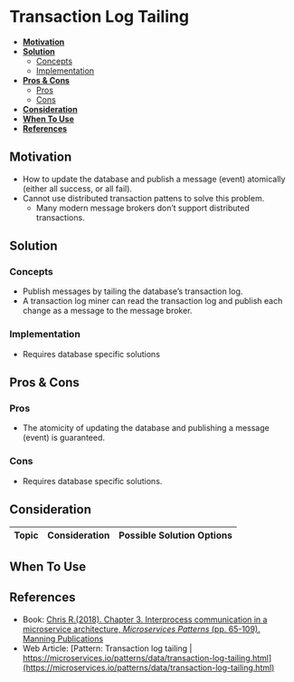 # Transaction Log Tailing

- [**Motivation**](#motivation)
- [**Solution**](#solution)
   - [Concepts](#concepts)
   - [Implementation](#implementation)
- [**Pros & Cons**](#pros--cons)
   - [Pros](#pros)
   - [Cons](#cons)
- [**Consideration**](#consideration)
- [**When To Use**](#when-to-use)
- [**References**](#references)

## Motivation
- How to update the database and publish a message (event) atomically (either all success, or all fail).
- Cannot use distributed transaction pattens to solve this problem.
   - Many modern message brokers don’t support distributed transactions.

## Solution
### Concepts
- Publish messages by tailing the database’s transaction log.
- A transaction log miner can read the transaction log and publish each change as a message to the message broker.

### Implementation
- Requires database specific solutions

## Pros & Cons
### Pros
- The atomicity of updating the database and publishing a message (event) is guaranteed.

### Cons
- Requires database specific solutions.

## Consideration
| Topic | Consideration | Possible Solution Options |
|----|-----|-----|

## When To Use

## References
- Book: [Chris R.(2018). Chapter 3. Interprocess communication in a microservice architecture, *Microservices Patterns* (pp. 65-109). Manning Publications](https://www.manning.com/books/microservices-patterns)
- Web Article: [Pattern: Transaction log tailing | https://microservices.io/patterns/data/transaction-log-tailing.html](https://microservices.io/patterns/data/transaction-log-tailing.html)
